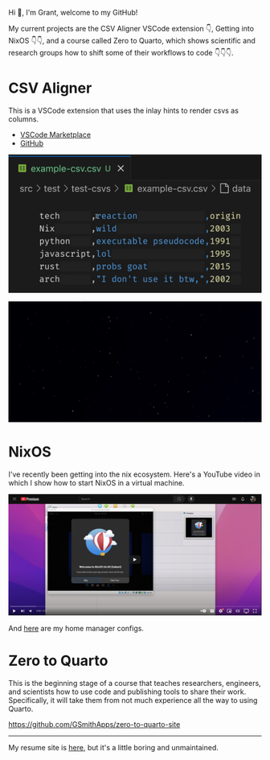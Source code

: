 Hi 👋, I'm Grant, welcome to my GitHub!

My current projects are 
the CSV Aligner VSCode extension 👇,
Getting into NixOS 👇👇, and a course called
Zero to Quarto, which shows scientific
and research groups how to shift some
of their workflows to code 👇👇👇.

# CSV Aligner

This is a VSCode extension that uses the inlay hints to
render csvs as columns.

- [VSCode Marketplace](https://marketplace.visualstudio.com/items?itemName=GrantSmith.csv-aligner)
- [GitHub](https://github.com/GSmithApps/csv-aligner)

![](deleting-columns.gif)

![git](csv-aligner1.gif)

# NixOS

I've recently been getting into
the nix ecosystem. Here's
a YouTube video in which I show how to start NixOS
in a virtual machine. 

[![Demo Video](nix-YT-link.png)](https://www.youtube.com/watch?v=cqwawmDEX8c)

And [here](https://github.com/GSmithApps/home-manager-config) are my home manager configs.

# Zero to Quarto

This is the beginning stage of a course that teaches
researchers, engineers, and scientists how to use
code and publishing tools to share their work.  Specifically,
it will take them from not much experience all the way
to using Quarto.

https://github.com/GSmithApps/zero-to-quarto-site

---

My resume site is [here](https://github.com/GSmithApps/home-manager-config),
but it's a little boring and unmaintained.

